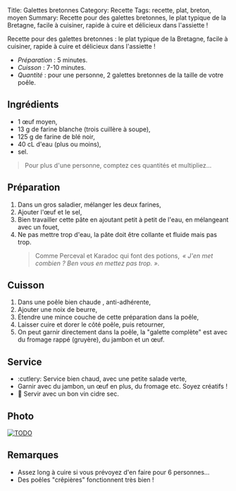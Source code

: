 Title: Galettes bretonnes
Category: Recette
Tags: recette, plat, breton, moyen
Summary: Recette pour des galettes bretonnes, le plat typique de la Bretagne, facile à cuisiner, rapide à cuire et délicieux dans l'assiette !

Recette pour des galettes bretonnes : le plat typique de la Bretagne, facile à cuisiner, rapide à cuire et délicieux dans l'assiette !

- *Préparation* : 5 minutes.
- *Cuisson* : 7-10 minutes.
- *Quantité* : pour une personne, 2 galettes bretonnes de la taille de votre poêle.

## Ingrédients
- 1 œuf moyen,
- 13 g de farine blanche (trois cuillère à soupe),
- 125 g de farine de blé noir,
- 40 cL d'eau (plus ou moins),
- sel.

> Pour plus d'une personne, comptez ces quantités et multipliez...

## Préparation
1. Dans un gros saladier, mélanger les deux farines,
2. Ajouter l'œuf et le sel,
3. Bien travailler cette pâte en ajoutant petit à petit de l'eau, en mélangeant avec un fouet,
4. Ne pas mettre trop d'eau, la pâte doit être collante et fluide mais pas trop.
    > Comme Perceval et Karadoc qui font des potions,  *« J'en met combien ? Ben vous en mettez pas trop. »*.

## Cuisson
1. Dans une poêle bien chaude <i class="fa fa-thermometer-full" aria-hidden="true"></i>, anti-adhérente,
2. Ajouter une noix de beurre,
3. Étendre une mince couche de cette préparation dans la poêle,
4. Laisser cuire et dorer le côté poêle, puis retourner,
5. On peut garnir directement dans la poêle, la "galette complète" est avec du fromage rappé (gruyère), du jambon et un œuf.

## Service
- :cutlery: Service bien chaud, avec une petite salade verte,
- Garnir avec du jambon, un œuf en plus, du fromage etc. Soyez créatifs !
- :wine_glass: Servir avec un bon vin cidre sec.

## Photo
[![TODO]({filename}images/blank.png)](#)

## Remarques
- Assez long à cuire si vous prévoyez d'en faire pour 6 personnes...
- Des poêles "crêpières" fonctionnent très bien !
